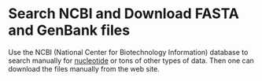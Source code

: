 # Search NCBI and Download FASTA and GenBank files



Use the NCBI (National Center for Biotechnology Information) database to search  manually for [nucleotide](https://www.ncbi.nlm.nih.gov/nucleotide)
or tons of other types of data. Then one can download the files manually from the web site.
